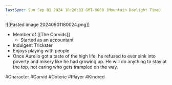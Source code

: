 ```yaml
---
lastSync: Sun Sep 01 2024 18:26:33 GMT-0600 (Mountain Daylight Time)
---
```

![[Pasted image 20240901180024.png]]

- Member of [[The Corvids]]
	- Started as an accountant
- Indulgent Trickster
- Enjoys playing with people
- Once Aurelio got a taste of the high life, he refused to ever sink into poverty and misery like he had growing up. He will do anything to stay at the top, not caring who gets trampled on the way.


#Character #Corvid #Coterie #Player #Kindred 